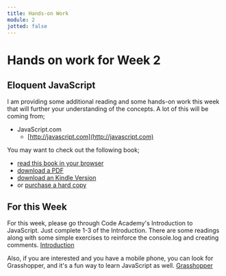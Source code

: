 ```yaml
---
title: Hands-on Work
module: 2
jotted: false
---
```


# Hands on work for Week 2

## Eloquent JavaScript

I am providing some additional reading and some hands-on work this week that will further your understanding of the concepts. A lot of this will be coming from;

- JavaScript.com
    - [http://javascript.com](http://javascript.com)

You may want to check out the following book;

- [read this book in your browser](http://eloquentjavascript.net)
- [download a PDF](http://eloquentjavascript.net/Eloquent_JavaScript.pdf)
- [download an Kindle Version](https://www.amazon.com/Eloquent-JavaScript-3rd-Introduction-Programming-ebook/dp/B07C96Q217/ref=tmm_kin_swatch_0?_encoding=UTF8&qid=&sr=)
- or [purchase a hard copy](https://www.amazon.com/Eloquent-JavaScript-3rd-Introduction-Programming-dp-1593279507/dp/1593279507/ref=dp_ob_title_bk)

## For this Week

For this week, please go through Code Academy's Introduction to JavaScript.  Just complete 1-3 of the Introduction.  There are some readings along with some simple exercises to reinforce the console.log and creating comments. [Introduction](https://www.codecademy.com/courses/introduction-to-javascript/lessons/introduction-to-javascript/exercises/intro?action=resume_content_item)

Also, if you are interested and you have a mobile phone, you can look for Grasshopper, and it's a fun way to learn JavaScript as well. [Grasshopper](https://grasshopper.codes/)

